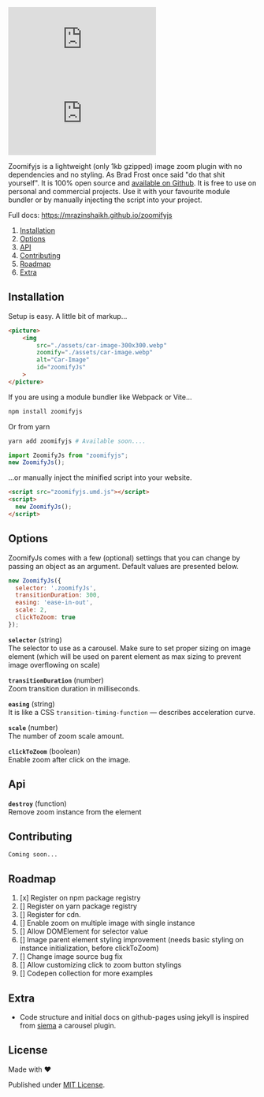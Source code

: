 <!-- https://github.com/ngryman/badge-size -->
![zoomifyjs.umd.js](https://img.badgesize.io/mrazinshaikh/zoomifyjs/master/dist/zoomifyjs.umd.js?compression=gzip&color=blue&label=zoomifyjs.umd.js%20gzip%20size)
![zoomifyjs.mjs](https://img.badgesize.io/mrazinshaikh/zoomifyjs/master/dist/zoomifyjs.mjs?compression=gzip&color=blue&label=zoomifyjs.mjs%20gzip%20size)


Zoomifyjs is a lightweight (only 1kb gzipped) image zoom plugin with no dependencies and no styling. As Brad Frost once said "do that shit yourself". It is 100% open source and [available on Github](https://github.com/mrazinshaikh/zoomifyjs). It is free to use on personal and commercial projects. Use it with your favourite module bundler or by manually injecting the script into your project.

Full docs: https://mrazinshaikh.github.io/zoomifyjs

1. [Installation](#installation)
2. [Options](#options)
3. [API](#api)
4. [Contributing](#contributing)
5. [Roadmap](#roadmap)
6. [Extra](#extra)

## Installation

Setup is easy. A little bit of markup...

```html
<picture>
    <img 
        src="./assets/car-image-300x300.webp"
        zoomify="./assets/car-image.webp"
        alt="Car-Image"
        id="zoomifyJs"
    >
</picture>
```

If you are using a module bundler like Webpack or Vite...

```bash
npm install zoomifyjs
```
Or from yarn
 
```bash
yarn add zoomifyjs # Available soon....
```

```js
import ZoomifyJs from "zoomifyjs";
new ZoomifyJs();
```

...or manually inject the minified script into your website.

```html
<script src="zoomifyjs.umd.js"></script>
<script>
  new ZoomifyJs();
</script>
```

## Options

ZoomifyJs comes with a few (optional) settings that you can change by passing an object as an argument. Default values are presented below.

```js
new ZoomifyJs({
  selector: '.zoomifyJs',
  transitionDuration: 300,
  easing: 'ease-in-out',
  scale: 2,
  clickToZoom: true
});
```

**`selector`** (string)  
The selector to use as a carousel. Make sure to set proper sizing on image element (which will be used on parent element as max sizing to prevent image overflowing on scale)

**`transitionDuration`** (number)  
Zoom transition duration in milliseconds.

**`easing`** (string)  
It is like a CSS `transition-timing-function` — describes acceleration curve.

**`scale`** (number)  
The number of zoom scale amount.

**`clickToZoom`** (boolean)  
Enable zoom after click on the image.

## Api

**`destroy`** (function)  
Remove zoom instance from the element

## Contributing

```
Coming soon...
```

## Roadmap

1. [x] Register on npm package registry 
2. [] Register on yarn package registry 
3. [] Register for cdn.
4. [] Enable zoom on multiple image with single instance  
5. [] Allow DOMElement for selector value
6. [] Image parent element styling improvement (needs basic styling on instance initialization, before clickToZoom)
7. [] Change image source bug fix
8. [] Allow customizing click to zoom button stylings
9. [] Codepen collection for more examples

## Extra

- Code structure and initial docs on github-pages using jekyll is inspired from [siema](https://pawelgrzybek.github.io/siema/) a carousel plugin.

## License

Made with ❤️

Published under [MIT License](./LICENCE).